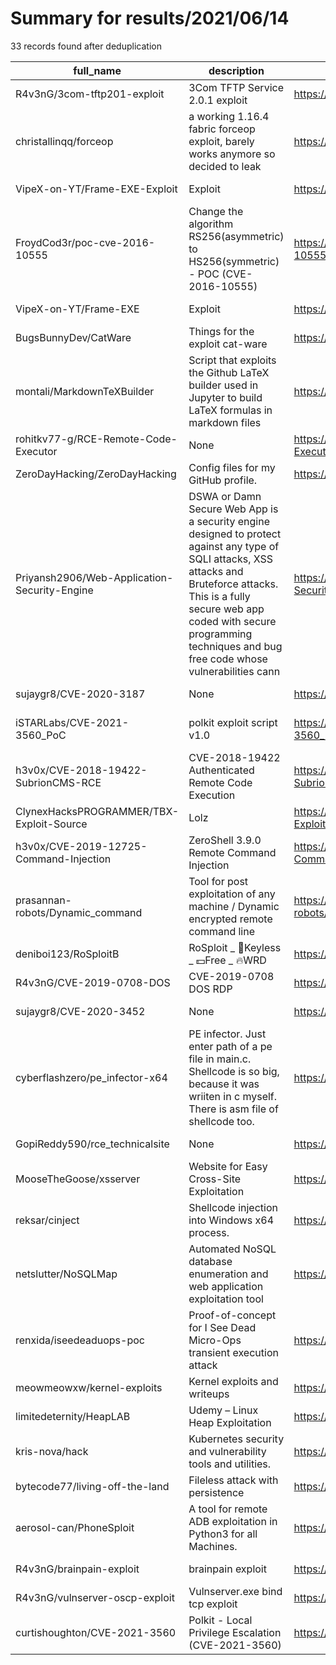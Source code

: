
# Summary for results/2021/06/14
    
33 records found after deduplication

| full_name | description | html_url | matched_list | matched_count | pushed_at | size | stargazers_count | language | forks_count |
|----------------------------------------------|------------------------------------------------------------------------------------------------------------------------------------------------------------------------------------------------------------------------------------------------------------------|-----------------------------------------------------------------|-------------------------------------------|-----------------|---------------------------|--------|--------------------|------------|---------------|
| R4v3nG/3com-tftp201-exploit | 3Com TFTP Service 2.0.1 exploit | https://github.com/R4v3nG/3com-tftp201-exploit | ['exploit'] | 1 | 2021-06-14 09:26:54+00:00 | 88 | 0 | Perl | 0 |
| christallinqq/forceop | a working 1.16.4 fabric forceop exploit, barely works anymore so decided to leak | https://github.com/christallinqq/forceop | ['exploit'] | 1 | 2021-06-14 01:22:11+00:00 | 29 | 3 | Java | 0 |
| VipeX-on-YT/Frame-EXE-Exploit | Exploit | https://github.com/VipeX-on-YT/Frame-EXE-Exploit | ['exploit'] | 1 | 2021-06-14 17:25:54+00:00 | 7462 | 0 | | 0 |
| FroydCod3r/poc-cve-2016-10555 | Change the algorithm RS256(asymmetric) to HS256(symmetric) - POC (CVE-2016-10555) | https://github.com/FroydCod3r/poc-cve-2016-10555 | ['cve poc', 'cve-2'] | 2 | 2021-06-14 17:06:06+00:00 | 2 | 0 | Python | 0 |
| VipeX-on-YT/Frame-EXE | Exploit | https://github.com/VipeX-on-YT/Frame-EXE | ['exploit'] | 1 | 2021-06-14 16:48:33+00:00 | 0 | 0 | | 0 |
| BugsBunnyDev/CatWare | Things for the exploit cat-ware | https://github.com/BugsBunnyDev/CatWare | ['exploit'] | 1 | 2021-06-14 16:10:17+00:00 | 5386 | 0 | | 0 |
| montali/MarkdownTeXBuilder | Script that exploits the Github LaTeX builder used in Jupyter to build LaTeX formulas in markdown files | https://github.com/montali/MarkdownTeXBuilder | ['exploit'] | 1 | 2021-06-14 15:43:15+00:00 | 15 | 0 | Python | 0 |
| rohitkv77-g/RCE-Remote-Code-Executor | None | https://github.com/rohitkv77-g/RCE-Remote-Code-Executor | ['rce'] | 1 | 2021-06-14 14:53:00+00:00 | 681 | 0 | JavaScript | 0 |
| ZeroDayHacking/ZeroDayHacking | Config files for my GitHub profile. | https://github.com/ZeroDayHacking/ZeroDayHacking | ['zeroday'] | 1 | 2021-06-14 08:25:06+00:00 | 0 | 0 | nan | 0 |
| Priyansh2906/Web-Application-Security-Engine | DSWA or Damn Secure Web App is a security engine designed to protect against any type of SQLI attacks, XSS attacks and Bruteforce attacks. This is a fully secure web app coded with secure programming techniques and bug free code whose vulnerabilities cann | https://github.com/Priyansh2906/Web-Application-Security-Engine | ['exploit'] | 1 | 2021-06-14 06:58:12+00:00 | 18774 | 0 | HTML | 0 |
| sujaygr8/CVE-2020-3187 | None | https://github.com/sujaygr8/CVE-2020-3187 | ['cve-2'] | 1 | 2021-06-14 06:46:16+00:00 | 1 | 0 | | 0 |
| iSTARLabs/CVE-2021-3560_PoC | polkit exploit script v1.0 | https://github.com/iSTARLabs/CVE-2021-3560_PoC | ['cve poc', 'cve-2', 'exploit'] | 3 | 2021-06-14 18:06:24+00:00 | 4 | 0 | Shell | 0 |
| h3v0x/CVE-2018-19422-SubrionCMS-RCE | CVE-2018-19422 Authenticated Remote Code Execution | https://github.com/h3v0x/CVE-2018-19422-SubrionCMS-RCE | ['cve-2', 'rce', 'remote code execution'] | 3 | 2021-06-14 02:03:45+00:00 | 56 | 0 | Python | 0 |
| ClynexHacksPROGRAMMER/TBX-Exploit-Source | Lolz | https://github.com/ClynexHacksPROGRAMMER/TBX-Exploit-Source | ['exploit'] | 1 | 2021-06-14 01:47:06+00:00 | 1 | 0 | | 0 |
| h3v0x/CVE-2019-12725-Command-Injection | ZeroShell 3.9.0 Remote Command Injection | https://github.com/h3v0x/CVE-2019-12725-Command-Injection | ['command injection', 'cve-2'] | 2 | 2021-06-14 00:07:52+00:00 | 51 | 0 | Python | 0 |
| prasannan-robots/Dynamic_command | Tool for post exploitation of any machine / Dynamic encrypted remote command line | https://github.com/prasannan-robots/Dynamic_command | ['exploit'] | 1 | 2021-06-14 06:24:38+00:00 | 19 | 1 | Python | 0 |
| deniboi123/RoSploitB | RoSploit _ 🔑Keyless _ 💵Free _ 🔥WRD | https://github.com/deniboi123/RoSploitB | ['sploit'] | 1 | 2021-06-14 19:17:28+00:00 | 5790 | 0 | C# | 0 |
| R4v3nG/CVE-2019-0708-DOS | CVE-2019-0708 DOS RDP | https://github.com/R4v3nG/CVE-2019-0708-DOS | ['cve-2'] | 1 | 2021-06-14 09:25:42+00:00 | 5 | 1 | Python | 0 |
| sujaygr8/CVE-2020-3452 | None | https://github.com/sujaygr8/CVE-2020-3452 | ['cve-2'] | 1 | 2021-06-14 07:36:47+00:00 | 5 | 0 | | 0 |
| cyberflashzero/pe_infector-x64 | PE infector. Just enter path of a pe file in main.c. Shellcode is so big, because it was wriiten in c myself. There is asm file of shellcode too. | https://github.com/cyberflashzero/pe_infector-x64 | ['shellcode'] | 1 | 2021-06-14 07:09:04+00:00 | 9 | 0 | Assembly | 0 |
| GopiReddy590/rce_technicalsite | None | https://github.com/GopiReddy590/rce_technicalsite | ['rce'] | 1 | 2021-06-14 14:09:19+00:00 | 17245 | 0 | HTML | 0 |
| MooseTheGoose/xsserver | Website for Easy Cross-Site Exploitation | https://github.com/MooseTheGoose/xsserver | ['exploit'] | 1 | 2021-06-14 19:47:44+00:00 | 1241 | 0 | C# | 0 |
| reksar/cinject | Shellcode injection into Windows x64 process. | https://github.com/reksar/cinject | ['shellcode'] | 1 | 2021-06-14 10:35:42+00:00 | 34 | 0 | C++ | 0 |
| netslutter/NoSQLMap | Automated NoSQL database enumeration and web application exploitation tool | https://github.com/netslutter/NoSQLMap | ['exploit'] | 1 | 2021-06-14 11:39:51+00:00 | 809 | 1 | Python | 0 |
| renxida/iseedeaduops-poc | Proof-of-concept for I See Dead Micro-Ops transient execution attack | https://github.com/renxida/iseedeaduops-poc | ['attack poc'] | 1 | 2021-06-14 19:34:22+00:00 | 58 | 4 | HTML | 0 |
| meowmeowxw/kernel-exploits | Kernel exploits and writeups | https://github.com/meowmeowxw/kernel-exploits | ['exploit'] | 1 | 2021-06-14 07:52:49+00:00 | 39684 | 9 | C | 1 |
| limitedeternity/HeapLAB | Udemy – Linux Heap Exploitation | https://github.com/limitedeternity/HeapLAB | ['exploit'] | 1 | 2021-06-14 17:14:26+00:00 | 1093 | 0 | Python | 0 |
| kris-nova/hack | Kubernetes security and vulnerability tools and utilities. | https://github.com/kris-nova/hack | ['exploit'] | 1 | 2021-06-14 19:00:34+00:00 | 19246 | 33 | Shell | 3 |
| bytecode77/living-off-the-land | Fileless attack with persistence | https://github.com/bytecode77/living-off-the-land | ['attack poc'] | 1 | 2021-06-14 16:34:08+00:00 | 31 | 53 | C++ | 20 |
| aerosol-can/PhoneSploit | A tool for remote ADB exploitation in Python3 for all Machines. | https://github.com/aerosol-can/PhoneSploit | ['exploit', 'sploit'] | 2 | 2021-06-14 06:19:36+00:00 | 9787 | 246 | Python | 94 |
| R4v3nG/brainpain-exploit | brainpain exploit | https://github.com/R4v3nG/brainpain-exploit | ['exploit'] | 1 | 2021-06-14 09:26:13+00:00 | 10 | 0 | Python | 0 |
| R4v3nG/vulnserver-oscp-exploit | Vulnserver.exe bind tcp exploit | https://github.com/R4v3nG/vulnserver-oscp-exploit | ['exploit'] | 1 | 2021-06-14 09:26:38+00:00 | 4542 | 0 | Python | 0 |
| curtishoughton/CVE-2021-3560 | Polkit - Local Privilege Escalation (CVE-2021-3560) | https://github.com/curtishoughton/CVE-2021-3560 | ['cve-2'] | 1 | 2021-06-14 14:54:05+00:00 | 2 | 0 | | 0 |

